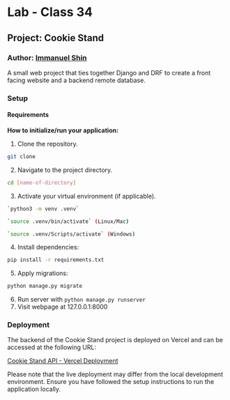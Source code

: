 # Lab - Class 34

## Project: Cookie Stand

### Author: [Immanuel Shin](https://github.com/ImmanuelShin)

A small web project that ties together Django and DRF to create a front facing website and a backend remote database.

### Setup

#### Requirements

**How to initialize/run your application:**

  1. Clone the repository.
   ```bash
   git clone
   ```
  2. Navigate to the project directory.
   ```bash
   cd [name-of-directory]
   ```
  3. Activate your virtual environment (if applicable).
   ```bash
   `python3 -m venv .venv`

   `source .venv/bin/activate` (Linux/Mac)

   `source .venv/Scripts/activate` (Windows)
   ```
  4. Install dependencies:
   ```bash
   pip install -r requirements.txt
   ```
  5. Apply migrations:
  ```bash
  python manage.py migrate
  ```
  6. Run server with `python manage.py runserver`
  7. Visit webpage at 127.0.0.1:8000

### Deployment

The backend of the Cookie Stand project is deployed on Vercel and can be accessed at the following URL:

[Cookie Stand API - Vercel Deployment](https://cookie-stand-api-is.vercel.app/)

Please note that the live deployment may differ from the local development environment. Ensure you have followed the setup instructions to run the application locally.
